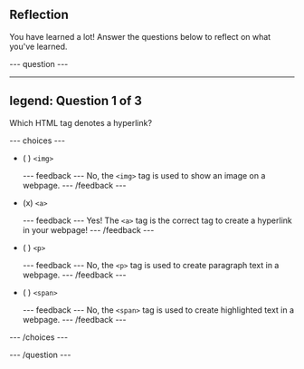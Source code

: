 ## Reflection

You have learned a lot! Answer the questions below to reflect on what you've learned.

--- question ---

---
legend: Question 1 of 3
---

Which HTML tag denotes a hyperlink?

--- choices ---

- ( ) ```<img>```

  --- feedback ---
No, the ```<img>``` tag is used to show an image on a webpage.
  --- /feedback ---

- (x) ```<a>```

  --- feedback ---
Yes! The ```<a>``` tag is the correct tag to create a hyperlink in your webpage!
  --- /feedback ---

- ( ) ```<p>```

  --- feedback ---
No, the ```<p>``` tag is used to create paragraph text in a webpage.
  --- /feedback ---

- ( ) ```<span>```

  --- feedback ---
No, the ```<span>``` tag is used to create highlighted text in a webpage.
  --- /feedback ---

--- /choices ---

--- /question ---